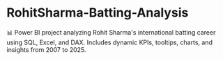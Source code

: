 # RohitSharma-Batting-Analysis
📊 Power BI project analyzing Rohit Sharma's international batting career using SQL, Excel, and DAX. Includes dynamic KPIs, tooltips, charts, and insights from 2007 to 2025.
